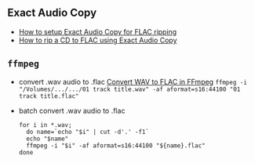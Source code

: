 
## Exact Audio Copy
- [How to setup Exact Audio Copy for FLAC ripping](https://captainrookie.com/how-to-setup-exact-audio-copy-for-flac-ripping/)
- [How to rip a CD to FLAC using Exact Audio Copy
](https://captainrookie.com/how-to-rip-a-cd-to-lossless-flac-using-exact-audio-copy/)


## `ffmpeg`
- convert .wav audio to .flac
  [Convert WAV to FLAC in FFmpeg](https://superuser.com/questions/1145138/convert-wav-to-flac-in-ffmpeg)
  `ffmpeg -i "/Volumes/.../.../01 track title.wav" -af aformat=s16:44100 "01 track title.flac"`

- batch convert .wav audio to .flac

  ```
  for i in *.wav;
    do name=`echo "$i" | cut -d'.' -f1`
    echo "$name"
    ffmpeg -i "$i" -af aformat=s16:44100 "${name}.flac"
  done
  ```
